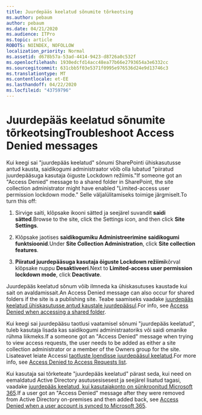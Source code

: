 ```yaml
---
title: Juurdepääs keelatud sõnumite tõrkeotsing
ms.author: pebaum
author: pebaum
ms.date: 04/21/2020
ms.audience: ITPro
ms.topic: article
ROBOTS: NOINDEX, NOFOLLOW
localization_priority: Normal
ms.assetid: d678b57a-53ad-4414-9423-d8726a0c532f
ms.openlocfilehash: 1930edcfd14acc48ea77b66e2793654a3e6332cc
ms.sourcegitcommit: 631cbb5f03e5371f0995e976536d24e9d13746c3
ms.translationtype: MT
ms.contentlocale: et-EE
ms.lasthandoff: 04/22/2020
ms.locfileid: "43759796"
---
```

# <a name="troubleshoot-access-denied-messages"></a><span data-ttu-id="2a977-102">Juurdepääs keelatud sõnumite tõrkeotsing</span><span class="sxs-lookup"><span data-stu-id="2a977-102">Troubleshoot Access Denied messages</span></span>

<span data-ttu-id="2a977-103">Kui keegi sai "juurdepääs keelatud" sõnumi SharePointi ühiskasutusse antud kausta, saidikogumi administraator võib olla lubatud "piiratud juurdepääsuga kasutaja õiguste Lockdown režiimis."</span><span class="sxs-lookup"><span data-stu-id="2a977-103">If someone got an "Access Denied" message to a shared folder in SharePoint, the site collection administrator might have enabled "Limited-access user permission lockdown mode."</span></span> <span data-ttu-id="2a977-104">Selle väljalülitamiseks toimige järgmiselt.</span><span class="sxs-lookup"><span data-stu-id="2a977-104">To turn this off:</span></span> 
  
1. <span data-ttu-id="2a977-105">Sirvige saiti, klõpsake ikooni sätted ja seejärel suvandit **saidi sätted**.</span><span class="sxs-lookup"><span data-stu-id="2a977-105">Browse to the site, click the Settings icon, and then click **Site Settings**.</span></span>
    
2. <span data-ttu-id="2a977-106">Klõpsake jaotises **saidikogumiku Administreerimine** **saidikogumi funktsioonid**.</span><span class="sxs-lookup"><span data-stu-id="2a977-106">Under **Site Collection Administration**, click **Site collection features**.</span></span>
    
3. <span data-ttu-id="2a977-107">**Piiratud juurdepääsuga kasutaja õiguste Lockdown režiimi**kõrval klõpsake nuppu **Desaktiveeri**.</span><span class="sxs-lookup"><span data-stu-id="2a977-107">Next to **Limited-access user permission lockdown mode**, click **Deactivate**.</span></span>
    
<span data-ttu-id="2a977-108">Juurdepääs keelatud sõnum võib ilmneda ka ühiskasutuses kaustade kui sait on avaldamissait.</span><span class="sxs-lookup"><span data-stu-id="2a977-108">An Access Denied message can also occur for shared folders if the site is a publishing site.</span></span> <span data-ttu-id="2a977-109">Teabe saamiseks vaadake [juurdepääs keelatud ühiskasutusse antud kaustale juurdepääsul](https://go.microsoft.com/fwlink/?linkid=2004317).</span><span class="sxs-lookup"><span data-stu-id="2a977-109">For info, see [Access Denied when accessing a shared folder](https://go.microsoft.com/fwlink/?linkid=2004317).</span></span>
  
<span data-ttu-id="2a977-110">Kui keegi sai juurdepääsu taotlusi vaatamisel sõnumi "juurdepääs keelatud", tuleb kasutaja lisada kas saidikogumi administraatoriks või saidi omanike rühma liikmeks.</span><span class="sxs-lookup"><span data-stu-id="2a977-110">If a someone got an "Access Denied" message when trying to view access requests, the user needs to be added as either a site collection administrator or a member of the Owners group for the site.</span></span> <span data-ttu-id="2a977-111">Lisateavet leiate Accessi [taotluste loendisse juurdepääsul keelatud](https://go.microsoft.com/fwlink/?linkid=2004220).</span><span class="sxs-lookup"><span data-stu-id="2a977-111">For more info, see [Access Denied to Access Requests list](https://go.microsoft.com/fwlink/?linkid=2004220).</span></span>
  
<span data-ttu-id="2a977-112">Kui kasutaja sai tõrketeate "juurdepääs keelatud" pärast seda, kui need on eemaldatud Active Directory asutusesisesest ja seejärel lisatud tagasi, vaadake [juurdepääs keelatud, kui kasutajakonto on sünkroonitud Microsoft 365](https://go.microsoft.com/fwlink/?linkid=2004318).</span><span class="sxs-lookup"><span data-stu-id="2a977-112">If a user got an "Access Denied" message after they were removed from Active Directory on-premises and then added back, see [Access Denied when a user account is synced to Microsoft 365](https://go.microsoft.com/fwlink/?linkid=2004318).</span></span>
  

